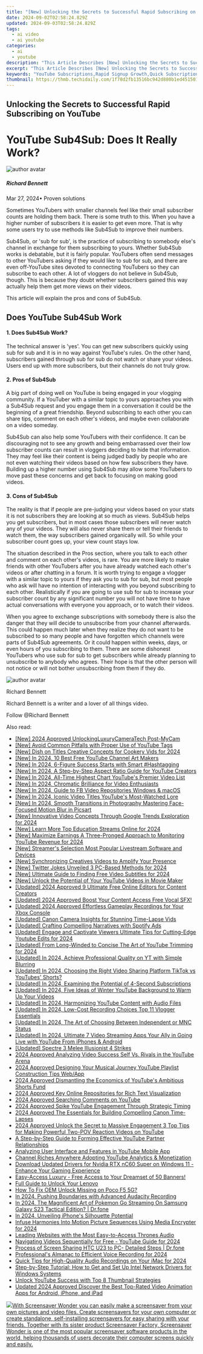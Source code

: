```yaml
---
title: "[New] Unlocking the Secrets to Successful Rapid Subscribing on YouTube"
date: 2024-09-02T02:58:24.829Z
updated: 2024-09-03T02:58:24.829Z
tags:
  - ai video
  - ai youtube
categories:
  - ai
  - youtube
description: "This Article Describes [New] Unlocking the Secrets to Successful Rapid Subscribing on YouTube"
excerpt: "This Article Describes [New] Unlocking the Secrets to Successful Rapid Subscribing on YouTube"
keywords: "YouTube Subscriptions,Rapid Signup Growth,Quick Subscription Boost,YouTube Success Tips,Effective Rapid Subscribers,Subscribe Fast Strategies,Successful YouTube Tactics"
thumbnail: https://thmb.techidaily.com/1f78d2fb13516bc942d880b1ed451501538b368f9a6b178eea0c04126c8f2280.jpg
---
```


## Unlocking the Secrets to Successful Rapid Subscribing on YouTube

# YouTube Sub4Sub: Does It Really Work?

![author avatar](https://images.wondershare.com/filmora/article-images/richard-bennett.jpg)

##### Richard Bennett

 Mar 27, 2024• Proven solutions

 Sometimes YouTubers with smaller channels feel like their small subscriber counts are holding them back. There is some truth to this. When you have a higher number of subscribers it is easier to get even more. That is why some users try to use methods like Sub4Sub to improve their numbers.

 Sub4Sub, or 'sub for sub', is the practice of subscribing to somebody else's channel in exchange for them subscribing to yours. Whether Sub4Sub works is debatable, but it is fairly popular. YouTubers often send messages to other YouTubers asking if they would like to sub for sub, and there are even off-YouTube sites devoted to connecting YouTubers so they can subscribe to each other. A lot of vloggers do not believe in Sub4Sub, though. This is because they doubt whether subscribers gained this way actually help them get more views on their videos.

 This article will explain the pros and cons of Sub4Sub.

## Does YouTube Sub4Sub Work

#### 1\. Does Sub4Sub Work?

 The technical answer is 'yes'. You can get new subscribers quickly using sub for sub and it is in no way against YouTube's rules. On the other hand, subscribers gained through sub for sub do not watch or share your videos. Users end up with more subscribers, but their channels do not truly grow.

#### 2\. Pros of Sub4Sub

 A big part of doing well on YouTube is being engaged in your vlogging community. If a YouTuber with a similar topic to yours approaches you with a Sub4Sub request and you engage them in a conversation it could be the beginning of a great friendship. Beyond subscribing to each other you can share tips, comment on each other's videos, and maybe even collaborate on a video someday.

 Sub4Sub can also help some YouTubers with their confidence. It can be discouraging not to see any growth and being embarrassed over their low subscriber counts can result in vloggers deciding to hide that information. They may feel like their content is being judged badly by people who are not even watching their videos based on how few subscribers they have. Building up a higher number using Sub4Sub may allow some YouTubers to move past these concerns and get back to focusing on making good videos.

#### 3\. Cons of Sub4Sub

 The reality is that if people are pre-judging your videos based on your stats it is not subscribers they are looking at so much as views. Sub4Sub helps you get subscribers, but in most cases those subscribers will never watch any of your videos. They will also never share them or tell their friends to watch them, the way subscribers gained organically will. So while your subscriber count goes up, your view count stays low.

 The situation described in the Pros section, where you talk to each other and comment on each other's videos, is rare. You are more likely to make friends with other YouTubers after you have already watched each other's videos or after chatting in a forum. It is worth trying to engage a vlogger with a similar topic to yours if they ask you to sub for sub, but most people who ask will have no intention of interacting with you beyond subscribing to each other. Realistically if you are going to use sub for sub to increase your subscriber count by any significant number you will not have time to have actual conversations with everyone you approach, or to watch their videos.

 When you agree to exchange subscriptions with somebody there is also the danger that they will decide to unsubscribe from your channel afterwards. This could happen much later when they realize they do not want to be subscribed to so many people and have forgotten which channels were parts of Sub4Sub agreements. Or it could happen within weeks, days, or even hours of you subscribing to them. There are some dishonest YouTubers who use sub for sub to get subscribers while already planning to unsubscribe to anybody who agrees. Their hope is that the other person will not notice or will not bother unsubscribing from them if they do.

![author avatar](https://images.wondershare.com/filmora/article-images/richard-bennett.jpg)

Richard Bennett

Richard Bennett is a writer and a lover of all things video.

Follow @Richard Bennett


<ins class="adsbygoogle"
     style="display:block"
     data-ad-format="autorelaxed"
     data-ad-client="ca-pub-7571918770474297"
     data-ad-slot="1223367746"></ins>



<ins class="adsbygoogle"
     style="display:block"
     data-ad-client="ca-pub-7571918770474297"
     data-ad-slot="8358498916"
     data-ad-format="auto"
     data-full-width-responsive="true"></ins>





<span class="atpl-alsoreadstyle">Also read:</span>
<div><ul>
<li><a href="https://screen-recording.techidaily.com/new-2024-approved-unlockingluxurycameratech-post-mycam/"><u>[New] 2024 Approved  UnlockingLuxuryCameraTech Post-MyCam</u></a></li>
<li><a href="https://youtube-zero.techidaily.com/void-common-pitfalls-with-proper-use-of-youtube-tags/"><u>[New] Avoid Common Pitfalls with Proper Use of YouTube Tags</u></a></li>
<li><a href="https://youtube-zero.techidaily.com/ish-on-titles-creative-concepts-for-cookery-vids-for-2024/"><u>[New] Dish on Titles  Creative Concepts for Cookery Vids for 2024</u></a></li>
<li><a href="https://youtube-zero.techidaily.com/n-2024-10-best-free-youtube-channel-art-makers/"><u>[New] In 2024, 10 Best Free YouTube Channel Art Makers</u></a></li>
<li><a href="https://youtube-zero.techidaily.com/n-2024-6-figure-success-starts-with-smart-hashtagging/"><u>[New] In 2024, 6-Figure Success Starts with Smart #Hashtagging</u></a></li>
<li><a href="https://youtube-zero.techidaily.com/n-2024-a-step-by-step-aspect-ratio-guide-for-youtube-creators/"><u>[New] In 2024, A Step-by-Step Aspect Ratio Guide for YouTube Creators</u></a></li>
<li><a href="https://youtube-lab.techidaily.com/n-2024-all-time-highest-chart-youtubes-premier-video-list/"><u>[New] In 2024, All-Time Highest Chart  YouTube's Premier Video List</u></a></li>
<li><a href="https://youtube-zero.techidaily.com/n-2024-chromatic-brilliance-for-video-enthusiasts/"><u>[New] In 2024, Chromatic Brilliance for Video Enthusiasts</u></a></li>
<li><a href="https://facebook-video-files.techidaily.com/new-in-2024-guide-to-fb-video-repositories-windows-and-macos/"><u>[New] In 2024, Guide to FB Video Repositories  Windows & macOS</u></a></li>
<li><a href="https://youtube-zero.techidaily.com/n-2024-iconic-video-titles-youtubes-most-watched-lore/"><u>[New] In 2024, Iconic Video Titles  YouTube's Most-Watched Lore</u></a></li>
<li><a href="https://fox-helps.techidaily.com/new-in-2024-smooth-transitions-in-photography-mastering-face-focused-motion-blur-in-picsart/"><u>[New] In 2024, Smooth Transitions in Photography  Mastering Face-Focused Motion Blur in Picsart</u></a></li>
<li><a href="https://youtube-zero.techidaily.com/nnovative-video-concepts-through-google-trends-exploration-for-2024/"><u>[New] Innovative Video Concepts Through Google Trends Exploration for 2024</u></a></li>
<li><a href="https://youtube-zero.techidaily.com/earn-more-top-education-streams-online-for-2024/"><u>[New] Learn More  Top Education Streams Online for 2024</u></a></li>
<li><a href="https://youtube-zero.techidaily.com/aximize-earnings-a-three-pronged-approach-to-monitoring-youtube-revenue-for-2024/"><u>[New] Maximize Earnings  A Three-Pronged Approach to Monitoring YouTube Revenue for 2024</u></a></li>
<li><a href="https://youtube-zero.techidaily.com/treamers-selection-most-popular-livestream-software-and-devices/"><u>[New] Streamer's Selection  Most Popular Livestream Software and Devices</u></a></li>
<li><a href="https://youtube-zero.techidaily.com/ynchronizing-creatives-videos-to-amplify-your-presence/"><u>[New] Synchronizing Creatives  Videos to Amplify Your Presence</u></a></li>
<li><a href="https://twitter-videos.techidaily.com/new-twitter-jokes-unveiled-3-pc-based-methods-for-2024/"><u>[New] Twitter Jokes Unveiled  3 PC-Based Methods for 2024</u></a></li>
<li><a href="https://youtube-zero.techidaily.com/ltimate-guide-to-finding-free-video-subtitles-for-2024/"><u>[New] Ultimate Guide to Finding Free Video Subtitles for 2024</u></a></li>
<li><a href="https://youtube-zero.techidaily.com/nlock-the-potential-of-your-youtube-videos-in-movie-maker/"><u>[New] Unlock the Potential of Your YouTube Videos in Movie Maker</u></a></li>
<li><a href="https://youtube-zero.techidaily.com/ed-2024-approved-9-ultimate-free-online-editors-for-content-creators/"><u>[Updated] 2024 Approved  9 Ultimate Free Online Editors for Content Creators</u></a></li>
<li><a href="https://youtube-zero.techidaily.com/ed-2024-approved-boost-your-content-access-free-vocal-sfx/"><u>[Updated] 2024 Approved  Boost Your Content  Access Free Vocal SFX!</u></a></li>
<li><a href="https://digital-screen-recording.techidaily.com/updated-2024-approved-effortless-gameplay-recordings-for-your-xbox-console/"><u>[Updated] 2024 Approved  Effortless Gameplay Recordings for Your Xbox Console</u></a></li>
<li><a href="https://extra-resources.techidaily.com/updated-canon-camera-insights-for-stunning-time-lapse-vids/"><u>[Updated] Canon Camera Insights for Stunning Time-Lapse Vids</u></a></li>
<li><a href="https://extra-lessons.techidaily.com/updated-crafting-compelling-narratives-with-spotify-ads/"><u>[Updated] Crafting Compelling Narratives with Spotify Ads</u></a></li>
<li><a href="https://youtube-zero.techidaily.com/ed-engage-and-captivate-viewers-ultimate-tips-for-cutting-edge-youtube-edits-for-2024/"><u>[Updated] Engage and Captivate Viewers  Ultimate Tips for Cutting-Edge Youtube Edits for 2024</u></a></li>
<li><a href="https://eaxpv-info.techidaily.com/updated-from-long-winded-to-concise-the-art-of-youtube-trimming-for-2024/"><u>[Updated] From Long-Winded to Concise  The Art of YouTube Trimming for 2024</u></a></li>
<li><a href="https://youtube-zero.techidaily.com/ed-in-2024-achieve-professional-quality-on-yt-with-simple-blurring/"><u>[Updated] In 2024, Achieve Professional Quality on YT with Simple Blurring</u></a></li>
<li><a href="https://youtube-zero.techidaily.com/ed-in-2024-choosing-the-right-video-sharing-platform-tiktok-vs-youtubes-shorts/"><u>[Updated] In 2024, Choosing the Right Video Sharing Platform  TikTok vs YouTubes' Shorts?</u></a></li>
<li><a href="https://youtube-zero.techidaily.com/ed-in-2024-examining-the-potential-of-4-second-subscriptions/"><u>[Updated] In 2024, Examining the Potential of 4-Second Subscriptions</u></a></li>
<li><a href="https://youtube-zero.techidaily.com/ed-in-2024-five-ideas-of-winter-youtube-background-to-warm-up-your-videos/"><u>[Updated] In 2024, Five Ideas of Winter YouTube Background to Warm Up Your Videos</u></a></li>
<li><a href="https://youtube-zero.techidaily.com/ed-in-2024-harmonizing-youtube-content-with-audio-files/"><u>[Updated] In 2024, Harmonizing YouTube Content with Audio Files</u></a></li>
<li><a href="https://youtube-zero.techidaily.com/ed-in-2024-low-cost-recording-choices-top-11-vlogger-essentials/"><u>[Updated] In 2024, Low-Cost Recording Choices  Top 11 Vlogger Essentials</u></a></li>
<li><a href="https://youtube-zero.techidaily.com/ed-in-2024-the-art-of-choosing-between-independent-or-mnc-status/"><u>[Updated] In 2024, The Art of Choosing Between Independent or MNC Status</u></a></li>
<li><a href="https://youtube-zero.techidaily.com/ed-in-2024-ultimate-7-video-streaming-apps-your-ally-in-going-live-with-youtube-from-iphones-and-android/"><u>[Updated] In 2024, Ultimate 7 Video Streaming Apps  Your Ally in Going Live with YouTube From iPhones & Android</u></a></li>
<li><a href="https://extra-support.techidaily.com/updated-spectre-3-melee-illusionist-4-strikes/"><u>[Updated] Spectre 3 Melee  Illusionist 4 Strikes</u></a></li>
<li><a href="https://youtube-zero.techidaily.com/approved-analyzing-video-success-self-vs-rivals-in-the-youtube-arena/"><u>2024 Approved  Analyzing Video Success  Self Vs. Rivals in the YouTube Arena</u></a></li>
<li><a href="https://youtube-zero.techidaily.com/approved-designing-your-musical-journey-youtube-playlist-construction-tips-webapp/"><u>2024 Approved  Designing Your Musical Journey  YouTube Playlist Construction Tips Web/App</u></a></li>
<li><a href="https://youtube-zero.techidaily.com/approved-dismantling-the-economics-of-youtubes-ambitious-shorts-fund/"><u>2024 Approved  Dismantling the Economics of YouTube's Ambitious Shorts Fund</u></a></li>
<li><a href="https://extra-support.techidaily.com/2024-approved-key-online-repositories-for-rich-text-visualization/"><u>2024 Approved  Key Online Repositories for Rich Text Visualization</u></a></li>
<li><a href="https://youtube-zero.techidaily.com/approved-searching-comments-on-youtube/"><u>2024 Approved  Searching Comments on YouTube</u></a></li>
<li><a href="https://youtube-zero.techidaily.com/approved-spike-youtube-engagement-through-strategic-timing/"><u>2024 Approved  Spike YouTube Engagement Through Strategic Timing</u></a></li>
<li><a href="https://some-guidance.techidaily.com/2024-approved-the-essentials-for-building-compelling-canon-time-lapses/"><u>2024 Approved  The Essentials for Building Compelling Canon Time-Lapses</u></a></li>
<li><a href="https://youtube-zero.techidaily.com/approved-unlock-the-secret-to-massive-engagement-3-top-tips-for-making-powerful-two-pov-reaction-videos-on-youtube/"><u>2024 Approved  Unlock the Secret to Massive Engagement  3 Top Tips for Making Powerful Two-POV Reaction Videos on YouTube</u></a></li>
<li><a href="https://youtube-zero.techidaily.com/p-by-step-guide-to-forming-effective-youtube-partner-relationships/"><u>A Step-by-Step Guide to Forming Effective YouTube Partner Relationships</u></a></li>
<li><a href="https://youtube-zero.techidaily.com/zing-user-interface-and-features-in-youtube-mobile-app/"><u>Analyzing User Interface and Features in YouTube Mobile App</u></a></li>
<li><a href="https://youtube-zero.techidaily.com/el-riches-anywhere-adopting-youtube-analytics-and-monetization/"><u>Channel Riches Anywhere  Adopting YouTube Analytics & Monetization</u></a></li>
<li><a href="https://hardware-updates.techidaily.com/download-updated-drivers-for-nvidia-rtx-nc60-super-on-windows-11-enhance-your-gaming-experience/"><u>Download Updated Drivers for Nvidia RTX nC60 Super on Windows 11 - Enhance Your Gaming Experience</u></a></li>
<li><a href="https://youtube-zero.techidaily.com/access-luxury-free-access-to-your-dreamset-of-50-banners/"><u>Easy-Access Luxury - Free Access to Your Dreamset of 50 Banners!</u></a></li>
<li><a href="https://android-unlock.techidaily.com/full-guide-to-unlock-your-lenovo-by-drfone-android/"><u>Full Guide to Unlock Your Lenovo</u></a></li>
<li><a href="https://easy-unlock-android.techidaily.com/how-to-fix-oem-unlock-missing-on-poco-f5-5g-by-drfone-android/"><u>How To Fix OEM Unlock Missing on Poco F5 5G?</u></a></li>
<li><a href="https://extra-skills.techidaily.com/in-2024-pushing-boundaries-with-advanced-audacity-recording/"><u>In 2024, Pushing Boundaries with Advanced Audacity Recording</u></a></li>
<li><a href="https://change-location.techidaily.com/in-2024-the-magnificent-art-of-pokemon-go-streaming-on-samsung-galaxy-s23-tactical-edition-drfone-by-drfone-virtual-android/"><u>In 2024, The Magnificent Art of Pokemon Go Streaming On Samsung Galaxy S23 Tactical Edition? | Dr.fone</u></a></li>
<li><a href="https://some-guidance.techidaily.com/in-2024-unveiling-iphones-silhouette-potential/"><u>In 2024, Unveiling iPhone's Silhouette Potential</u></a></li>
<li><a href="https://audio-shaping.techidaily.com/infuse-harmonies-into-motion-picture-sequences-using-media-encrypter-for-2024/"><u>Infuse Harmonies Into Motion Picture Sequences Using Media Encrypter for 2024</u></a></li>
<li><a href="https://vp-tips.techidaily.com/leading-websites-with-the-most-easy-to-access-thrones-audio/"><u>Leading Websites with the Most Easy-to-Access Thrones Audio</u></a></li>
<li><a href="https://youtube-zero.techidaily.com/ating-videos-sequentially-for-free-youtube-guide-for-2024/"><u>Navigating Videos Sequentially for Free - YouTube Guide for 2024</u></a></li>
<li><a href="https://screen-mirror.techidaily.com/process-of-screen-sharing-htc-u23-to-pc-detailed-steps-drfone-by-drfone-android/"><u>Process of Screen Sharing HTC U23 to PC- Detailed Steps | Dr.fone</u></a></li>
<li><a href="https://extra-approaches.techidaily.com/professionals-almanac-to-efficient-voice-recording-for-2024/"><u>Professional's Almanac to Efficient Voice Recording for 2024</u></a></li>
<li><a href="https://screen-activity-recording.techidaily.com/quick-tips-for-high-quality-audio-recordings-on-your-imac-for-2024/"><u>Quick Tips for High-Quality Audio Recordings on Your iMac for 2024</u></a></li>
<li><a href="https://driver-error.techidaily.com/step-by-step-tutorial-how-to-get-and-set-up-intel-network-drivers-for-windows-systems/"><u>Step-by-Step Tutorial: How to Get and Set Up Intel Network Drivers for Windows Systems</u></a></li>
<li><a href="https://youtube-zero.techidaily.com/k-youtube-success-with-top-8-thumbnail-strategies/"><u>Unlock YouTube Success with Top 8 Thumbnail Strategies</u></a></li>
<li><a href="https://video-content-creator.techidaily.com/updated-2024-approved-discover-the-best-top-rated-video-animation-apps-for-android-iphone-and-ipad/"><u>Updated 2024 Approved Discover the Best Top-Rated Video Animation Apps for Android, iPhone, and iPad</u></a></li>
</ul></div>

<!-- affiliate ads begin -->
<a href="https://secure.2checkout.com/order/checkout.php?PRODS=195080&QTY=1&AFFILIATE=108875&CART=1"><img src="https://www.blumentals.net/scrwonder/images/screensaver-software.png" border="0">With Screensaver Wonder you can easily make a screensaver from your own pictures and video files. Create screensavers for your own computer or create standalone, self-installing screensavers for easy sharing with your friends. Together with its sister product Screensaver Factory, Screensaver Wonder is one of the most popular screensaver software products in the world, helping thousands of users decorate their computer screens quickly and easily.</a>
<!-- affiliate ads end -->